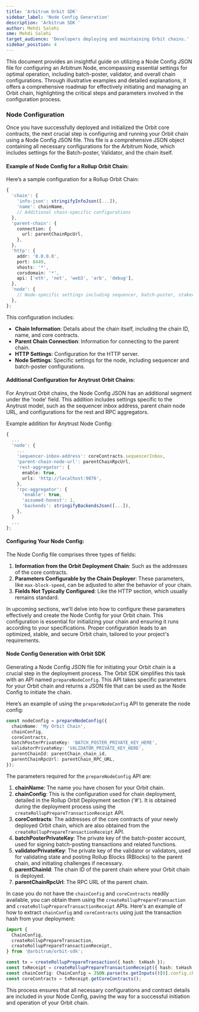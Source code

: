 ```yaml
---
title: 'Arbitrum Orbit SDK'
sidebar_label: 'Node Config Generation'
description: 'Arbitrum SDK '
author: Mehdi Salehi
sme: Mehdi Salehi
target_audience: 'Developers deploying and maintaining Orbit chains.'
sidebar_position: 4
---
```


This document provides an insightful guide on utilizing a Node Config JSON file for configuring an Arbitrum Node, encompassing essential settings for optimal operation, including batch-poster, validator, and overall chain configurations. Through illustrative examples and detailed explanations, it offers a comprehensive roadmap for effectively initiating and managing an Orbit chain, highlighting the critical steps and parameters involved in the configuration process.

### Node Configuration

Once you have successfully deployed and initialized the Orbit core contracts, the next crucial step is configuring and running your Orbit chain using a Node Config JSON file. This file is a comprehensive JSON object containing all necessary configurations for the Arbitrum Node, which includes settings for the Batch-poster, Validator, and the chain itself.

#### Example of Node Config for a Rollup Orbit Chain:

Here’s a sample configuration for a Rollup Orbit Chain:

```ts showLineNumbers
{
  'chain': {
    'info-json': stringifyInfoJson([...]),
    'name': chainName,
    // Additional chain-specific configurations
  },
  'parent-chain': {
    connection: {
      url: parentChainRpcUrl,
    },
  },
  'http': {
    addr: '0.0.0.0',
    port: 8449,
    vhosts: '*',
    corsdomain: '*',
    api: ['eth', 'net', 'web3', 'arb', 'debug'],
  },
  'node': {
    // Node-specific settings including sequencer, batch-poster, staker configurations
  },
};
```

This configuration includes:

- **Chain Information**: Details about the chain itself, including the chain ID, name, and core contracts.
- **Parent Chain Connection**: Information for connecting to the parent chain.
- **HTTP Settings**: Configuration for the HTTP server.
- **Node Settings**: Specific settings for the node, including sequencer and batch-poster configurations.

#### Additional Configuration for Anytrust Orbit Chains:

For Anytrust Orbit chains, the Node Config JSON has an additional segment under the 'node' field. This addition includes settings specific to the Anytrust model, such as the sequencer inbox address, parent chain node URL, and configurations for the rest and RPC aggregators.

Example addition for Anytrust Node Config:

```ts showLineNumbers
{
  ...
  'node': {
    ...
    'sequencer-inbox-address': coreContracts.sequencerInbox,
    'parent-chain-node-url': parentChainRpcUrl,
    'rest-aggregator': {
      enable: true,
      urls: 'http://localhost:9876',
    },
    'rpc-aggregator': {
      'enable': true,
      'assumed-honest': 1,
      'backends': stringifyBackendsJson([...]),
    },
  }
  ...
};
```

#### Configuring Your Node Config:

The Node Config file comprises three types of fields:

1. **Information from the Orbit Deployment Chain**: Such as the addresses of the core contracts.
2. **Parameters Configurable by the Chain Deployer**: These parameters, like `max-block-speed`, can be adjusted to alter the behavior of your chain.
3. **Fields Not Typically Configured**: Like the HTTP section, which usually remains standard.

In upcoming sections, we'll delve into how to configure these parameters effectively and create the Node Config for your Orbit chain. This configuration is essential for initializing your chain and ensuring it runs according to your specifications. Proper configuration leads to an optimized, stable, and secure Orbit chain, tailored to your project's requirements.

#### Node Config Generation with Orbit SDK

Generating a Node Config JSON file for initiating your Orbit chain is a crucial step in the deployment process. The Orbit SDK simplifies this task with an API named `prepareNodeConfig`. This API takes specific parameters for your Orbit chain and returns a JSON file that can be used as the Node Config to initiate the chain.

Here’s an example of using the `prepareNodeConfig` API to generate the node config:

```ts showLineNumbers
const nodeConfig = prepareNodeConfig({
  chainName: 'My Orbit Chain',
  chainConfig,
  coreContracts,
  batchPosterPrivateKey: 'BATCH_POSTER_PRIVATE_KEY_HERE',
  validatorPrivateKey: 'VALIDATOR_PRIVATE_KEY_HERE',
  parentChainId: parentChain_chain_id,
  parentChainRpcUrl: parentChain_RPC_URL,
});
```

The parameters required for the `prepareNodeConfig` API are:

1. **chainName**: The name you have chosen for your Orbit chain.
2. **chainConfig**: This is the configuration used for chain deployment, detailed in the Rollup Orbit Deployment section ('#'). It is obtained during the deployment process using the `createRollupPrepareTransactionReceipt` API.
3. **coreContracts**: The addresses of the core contracts of your newly deployed Orbit chain, which are also obtained from the `createRollupPrepareTransactionReceipt` API.
4. **batchPosterPrivateKey**: The private key of the batch-poster account, used for signing batch-posting transactions and related functions.
5. **validatorPrivateKey**: The private key of the validator or validators, used for validating state and posting Rollup Blocks (RBlocks) to the parent chain, and initiating challenges if necessary.
6. **parentChainId**: The chain ID of the parent chain where your Orbit chain is deployed.
7. **parentChainRpcUrl**: The RPC URL of the parent chain.

In case you do not have the `chainConfig` and `coreContracts` readily available, you can obtain them using the `createRollupPrepareTransaction` and `createRollupPrepareTransactionReceipt` APIs. Here's an example of how to extract `chainConfig` and `coreContracts` using just the transaction hash from your deployment:

```ts showLineNumbers
import {
  ChainConfig,
  createRollupPrepareTransaction,
  createRollupPrepareTransactionReceipt,
} from '@arbitrum/orbit-sdk';

const tx = createRollupPrepareTransaction({ hash: txHash });
const txReceipt = createRollupPrepareTransactionReceipt({ hash: txHash });
const chainConfig: ChainConfig = JSON.parse(tx.getInputs()[0].config.chainConfig);
const coreContracts = txReceipt.getCoreContracts();
```

This process ensures that all necessary configurations and contract details are included in your Node Config, paving the way for a successful initiation and operation of your Orbit chain.
